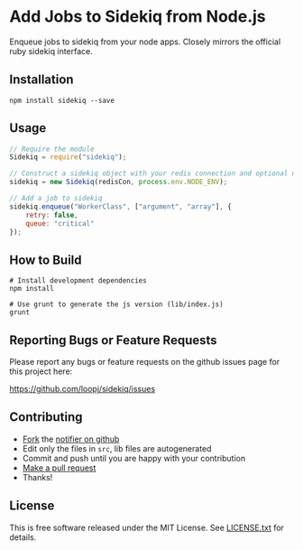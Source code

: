 Add Jobs to Sidekiq from Node.js
================================

Enqueue jobs to sidekiq from your node apps. Closely mirrors the official 
ruby sidekiq interface.


Installation
------------

```shell
npm install sidekiq --save
```


Usage
-----

```javascript
// Require the module
Sidekiq = require("sidekiq");

// Construct a sidekiq object with your redis connection and optional namespace
sidekiq = new Sidekiq(redisCon, process.env.NODE_ENV);

// Add a job to sidekiq
sidekiq.enqueue("WorkerClass", ["argument", "array"], {
    retry: false,
    queue: "critical"
});
```


How to Build
------------

```shell
# Install development dependencies
npm install

# Use grunt to generate the js version (lib/index.js)
grunt
```


Reporting Bugs or Feature Requests
----------------------------------

Please report any bugs or feature requests on the github issues page for this
project here:

<https://github.com/loopj/sidekiq/issues>


Contributing
------------

-   [Fork](https://help.github.com/articles/fork-a-repo) the [notifier on github](https://github.com/loopj/sidekiq)
-   Edit only the files in `src`, lib files are autogenerated
-   Commit and push until you are happy with your contribution
-   [Make a pull request](https://help.github.com/articles/using-pull-requests)
-   Thanks!


License
-------

This is free software released under the MIT License.
See [LICENSE.txt](https://github.com/loopj/sidekiq/blob/master/LICENSE.txt) for details.